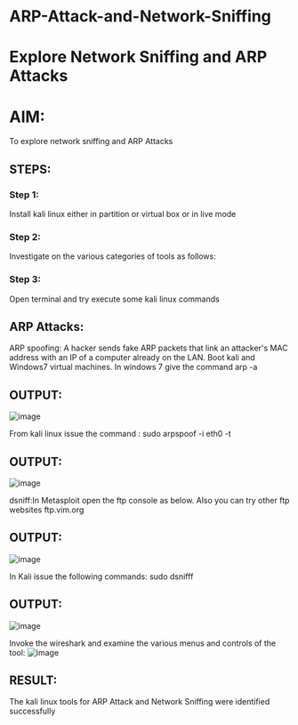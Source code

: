 # ARP-Attack-and-Network-Sniffing
# Explore Network Sniffing and ARP Attacks

# AIM:

To explore network sniffing and ARP Attacks

## STEPS:
### Step 1:
Install kali linux either in partition or virtual box or in live mode
### Step 2:
Investigate on the various categories of tools as follows:
### Step 3:
Open terminal and try execute some kali linux commands

## ARP Attacks:  
ARP spoofing: A hacker sends fake ARP packets that link an attacker's MAC address with an IP of a computer already on the LAN. 
Boot kali and Windows7 virtual machines.
In windows 7 give the command arp -a
## OUTPUT:
![image](https://github.com/user-attachments/assets/402b99d5-77c8-472f-878f-9ef99d3a6cde)

From kali linux issue the command : sudo arpspoof -i eth0 -t

## OUTPUT:
![image](https://github.com/user-attachments/assets/9a56d40e-66fc-4e01-aa24-6213bc1377f9)

dsniff:In Metasploit open the ftp console as below. Also you can try other ftp websites ftp.vim.org

## OUTPUT:
![image](https://github.com/user-attachments/assets/0e2215d4-a894-4437-afd3-f6cdec475863)

In Kali issue the following commands:
sudo dsnifff
## OUTPUT:
![image](https://github.com/user-attachments/assets/79b7a4c9-110b-43be-8743-cbc675781345)



Invoke the wireshark and examine the various menus  and controls of the tool:
![image](https://github.com/user-attachments/assets/b17cfd02-8d17-4527-aa11-b2278a30cd82)


## RESULT:
The kali linux tools for ARP Attack and Network Sniffing were identified successfully
